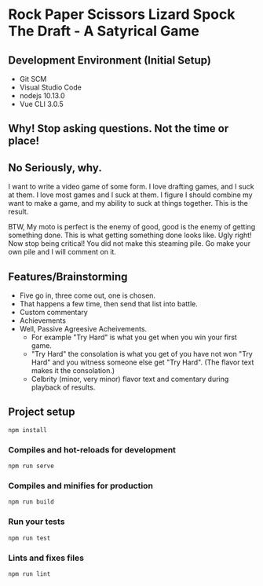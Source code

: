 # Rock Paper Scissors Lizard Spock The Draft - A Satyrical Game

## Development Environment (Initial Setup)
- Git SCM
- Visual Studio Code
- nodejs 10.13.0 
- Vue CLI 3.0.5

## Why! Stop asking questions. Not the time or place!

## No Seriously, why.  
I want to write a video game of some form. I love drafting games, and I suck at them. I love most games and I suck at them. I figure I should combine my want to make a game, and my ability to suck at things together. This is the result.

BTW, My moto is perfect is the enemy of good, good is the enemy of getting something done. This is what getting something done looks like. Ugly right!  Now stop being critical! You did not make this steaming pile.  Go make your own pile and I will comment on it. 

## Features/Brainstorming
- Five go in, three come out, one is chosen.
- That happens a few time, then send that list into battle.
- Custom commentary
- Achievements
- Well, Passive Agreesive Acheivements. 
  - For example "Try Hard" is what you get when you win your first game.
  - "Try Hard" the consolation is what you get of you have not won "Try Hard" and you witness someone else get "Try Hard".  (The flavor text makes it the consolation.)
  - Celbrity (minor, very minor) flavor text and comentary during playback of results.

## Project setup
```
npm install
```

### Compiles and hot-reloads for development
```
npm run serve
```

### Compiles and minifies for production
```
npm run build
```

### Run your tests
```
npm run test
```

### Lints and fixes files
```
npm run lint
```
